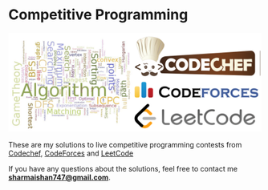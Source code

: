 # Competitive Programming

<p align="center">
  <img src="cplogo.png" width = "1000">
</p>

These are my solutions to live competitive programming contests from [Codechef](https://www.codechef.com), [CodeForces](https://codeforces.com) and [LeetCode](https://leetcode.com)

If you have any questions about the solutions, feel free to contact me **sharmaishan747@gmail.com**.
